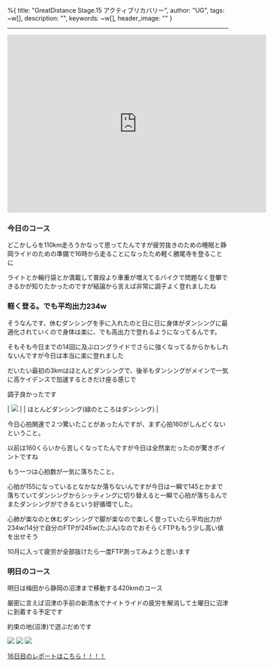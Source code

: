 %{
  title: "GreatDistance Stage.15 アクティブリカバリー",
  author: "UG",
  tags: ~w[],
  description: "",
  keywords: ~w[],
  header_image: ""
}

---
<iframe allowtransparency="true" frameborder="0" height="405" scrolling="no" src="https://www.strava.com/activities/2718884553/embed/56dc2f02cc8886b4a79df98efd18675b0a932932" width="590"></iframe>   
  

### 今日のコース
どこかしらを110km走ろうかなって思ってたんですが疲労抜きのための睡眠と静岡ライドのための準備で16時から走ることになったため軽く勝尾寺を登ることに  
  
ライトとか輪行袋とか満載して普段より車重が増えてるバイクで問題なく登攀できるかが知りたかったのですが結論から言えば非常に調子よく登れましたね  
  
  

### 軽く登る。でも平均出力234w

そうなんです、休むダンシングを手に入れたのと日に日に身体がダンシングに最適化されていくので身体は楽に、でも高出力で登れるようになってるんです。

  

そもそも今日までの14回に及ぶロングライドでさらに強くなってるからかもしれないんですが今日は本当に楽に登れました

だいたい最初の3kmはほとんどダンシングで、後半もダンシングがメインで一気に高ケイデンスで加速するときだけ座る感じで

  

調子良かったです

| [![](https://2.bp.blogspot.com/-uc-dFBO8xmI/XYIOHWqYGQI/AAAAAAAAB00/Ogu0afTl2GY9DO_bFglpA2inrSbqHMaEwCK4BGAYYCw/s320/%25E3%2582%25B9%25E3%2582%25AF%25E3%2583%25AA%25E3%2583%25BC%25E3%2583%25B3%25E3%2582%25B7%25E3%2583%25A7%25E3%2583%2583%25E3%2583%2588%2B2019-09-18%2B19.55.13.png)](http://2.bp.blogspot.com/-uc-dFBO8xmI/XYIOHWqYGQI/AAAAAAAAB00/Ogu0afTl2GY9DO_bFglpA2inrSbqHMaEwCK4BGAYYCw/s1600/%25E3%2582%25B9%25E3%2582%25AF%25E3%2583%25AA%25E3%2583%25BC%25E3%2583%25B3%25E3%2582%25B7%25E3%2583%25A7%25E3%2583%2583%25E3%2583%2588%2B2019-09-18%2B19.55.13.png) |
| ほとんどダンシング(緑のところはダンシング) |

今日心拍関連で２つ驚いたことがあったんですが、まず心拍160がしんどくないということ。

以前は160くらいから苦しくなってたんですが今日は全然楽だったのが驚きポイントですね

  

もう一つは心拍数が一気に落ちたこと。

心拍が155になっているとなかなか落ちないんですが今日は一瞬で145とかまで落ちていてダンシングからシッティングに切り替えると一瞬で心拍が落ちるんでまたダンシングができるという好循環でした。

  

心肺が楽なのと休むダンシングで脚が楽なので楽しく登っていたら平均出力が234w/14分で自分のFTPが245w(たぶん)なのでおそらくFTPももう少し高い値を出せそう

  

10月に入って疲労が全部抜けたら一度FTP測ってみようと思います

  

  

### 明日のコース

明日は梅田から静岡の沼津まで移動する420kmのコース  
  
厳密に言えば沼津の手前の新清水でナイトライドの疲労を解消して土曜日に沼津に到着する予定です

約束の地(沼津)で遊ぶだめです

  

[![](https://map.yahooapis.jp/map/V1/static?appid=7tFXKn2xg64uWyHGG7apEBKEN5gU173ZW3bBUjsai53AY3B9hbn46dWALHnMtkoFU8ov&width=240&height=240&scalebar=ul&l=0,0,255,105,4,34.71561,135.54667,34.72233,135.57253,34.73406,135.59122,34.74069,135.62036,34.73894,135.64417,34.73867,135.65119,34.73814,135.66303,34.73522,135.68119,34.73536,135.69092,34.73031,135.70275,34.73308,135.72017,34.72925,135.74578,34.73092,135.76278,34.73475,135.78467,34.73669,135.81092,34.74469,135.82111,34.75594,135.83922,34.76572,135.86669,34.76400,135.88594,34.76633,135.90808,34.76181,135.93181,34.76325,135.95214,34.76900,135.97833,34.77117,135.99539,34.77664,136.01058,34.76575,136.02381,34.76531,136.04594,34.75817,136.06733,34.76286,136.09703,34.77489,136.12639,34.79064,136.14611,34.80578,136.17844,34.83100,136.22200,34.83922,136.24447,34.83972,136.25781,34.84536,136.28203,34.84650,136.29519,34.84128,136.31833,34.84044,136.33439,34.85606,136.38103&pins=34.71561,135.54667,,blue&ping=34.85606,136.38103,,red&mode=map)](https://latlonglab.yahoo.co.jp/route/watch?id=2823c4acdf16de2b1bdacd90d8e56a78 "伊賀越えルート - ルートラボ - LatLongLab") [![](https://map.yahooapis.jp/map/V1/static?appid=7tFXKn2xg64uWyHGG7apEBKEN5gU173ZW3bBUjsai53AY3B9hbn46dWALHnMtkoFU8ov&width=240&height=240&scalebar=ul&l=0,0,255,105,4,34.84958,136.39461,34.85853,136.41392,34.86228,136.43500,34.86256,136.46847,34.86908,136.49086,34.87922,136.52239,34.89258,136.54411,34.91308,136.55422,34.92433,136.58567,34.93675,136.59842,34.95903,136.61833,34.97964,136.62817,34.99644,136.64658,35.00917,136.65578,35.02958,136.67181,35.05117,136.68103,35.07608,136.68481,35.09500,136.70294,35.11242,136.72900,35.11972,136.75950,35.12456,136.78733,35.12642,136.81644,35.12403,136.84967,35.12372,136.88700,35.12050,136.91122,35.11183,136.91233,35.09836,136.92722,35.07758,136.94653,35.06181,136.97814,35.05339,136.99761,35.03661,137.01464,35.01797,137.03467,35.00333,137.05478,34.99083,137.08167,34.97536,137.11769,34.96575,137.13478,34.95847,137.15764,34.94669,137.18800,34.92433,137.20281,34.89347,137.25875&pins=34.84958,136.39461,,blue&ping=34.89347,137.25875,,red&mode=map)](https://latlonglab.yahoo.co.jp/route/watch?id=f33cb6a13ec8b738b2d717dcbe3a6706 "主ルート(関～本宿) - ルートラボ - LatLongLab") [![](https://map.yahooapis.jp/map/V1/static?appid=7tFXKn2xg64uWyHGG7apEBKEN5gU173ZW3bBUjsai53AY3B9hbn46dWALHnMtkoFU8ov&width=240&height=240&scalebar=ul&l=0,0,255,105,4,34.89333,137.25881,34.85639,137.31164,34.81350,137.35236,34.76928,137.39061,34.73781,137.42375,34.71142,137.47294,34.68594,137.49981,34.68189,137.54133,34.69389,137.59036,34.68067,137.64753,34.67069,137.71678,34.68872,137.76792,34.72881,137.79031,34.72544,137.83519,34.73503,137.87919,34.74756,137.91517,34.76319,137.97036,34.77633,138.00292,34.78433,138.05461,34.80592,138.07847,34.82369,138.10361,34.82000,138.12028,34.82761,138.13667,34.83536,138.19447,34.85269,138.24308,34.88678,138.27694,34.92275,138.28853,34.94667,138.33039,34.95844,138.37192,34.99183,138.41975,35.02317,138.47900,35.04519,138.50503,35.05717,138.53269,35.10039,138.55419,35.11503,138.58503,35.12831,138.61867,35.14792,138.66328,35.14694,138.71439,35.13436,138.74936,35.09956,138.86264&pins=34.89333,137.25881,,blue&ping=35.09956,138.86264,,red&mode=map)](https://latlonglab.yahoo.co.jp/route/watch?id=52c0e52fcc642ec0d0adfb7106e1c71e "主ルート(本宿～沼津) - ルートラボ - LatLongLab")
  

[16日目のレポートはこちら！！！！](https://blog.great-distance.com/2019/09/greatdistance-stage16.html)

